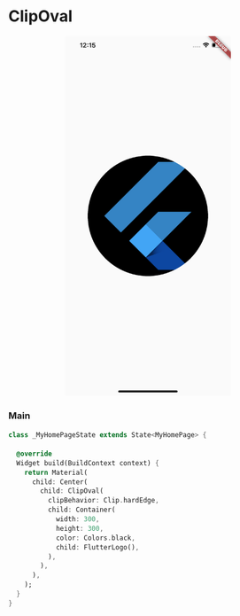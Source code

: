# ClipOval
<p align="center">
<img src="https://github.com/ThiagoEvoa/flutter_examples/blob/master/images/clipoval.png" height="649" width="300">
</p>

### Main
```dart
class _MyHomePageState extends State<MyHomePage> {

  @override
  Widget build(BuildContext context) {
    return Material(
      child: Center(
        child: ClipOval(
          clipBehavior: Clip.hardEdge,
          child: Container(
            width: 300,
            height: 300,
            color: Colors.black,
            child: FlutterLogo(),
          ),
        ),
      ),
    );
  }
}
```

